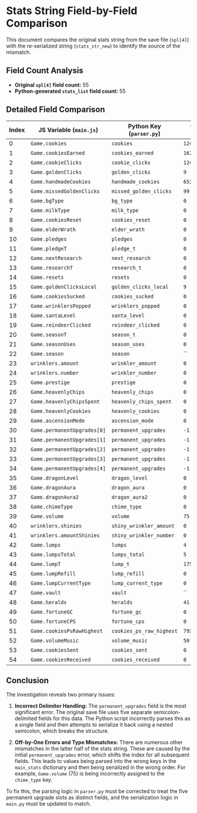 # Stats String Field-by-Field Comparison

This document compares the original stats string from the save file (`spl[4]`) with the re-serialized string (`stats_str_new`) to identify the source of the mismatch.

## Field Count Analysis

- **Original `spl[4]` field count:** 55
- **Python-generated `stats_list` field count:** 55


## Detailed Field Comparison

| Index | JS Variable (`main.js`) | Python Key (`parser.py`) | Original Value (`spl[4]`) | Serialized Value (`stats_str_new`) | Match? |
|---|---|---|---|---|---|
| 0 | `Game.cookies` | `cookies` | `12401719440.323624` | `12401719440.323624` | Yes |
| 1 | `Game.cookiesEarned` | `cookies_earned` | `16716604460.189524` | `16716604460.189524` | Yes |
| 2 | `Game.cookieClicks` | `cookie_clicks` | `12425` | `12425` | Yes |
| 3 | `Game.goldenClicks` | `golden_clicks` | `9` | `9` | Yes |
| 4 | `Game.handmadeCookies` | `handmade_cookies` | `65391637.07692009` | `65391637.07692009` | Yes |
| 5 | `Game.missedGoldenClicks` | `missed_golden_clicks` | `99` | `99` | Yes |
| 6 | `Game.bgType` | `bg_type` | `0` | `0` | Yes |
| 7 | `Game.milkType` | `milk_type` | `0` | `0` | Yes |
| 8 | `Game.cookiesReset` | `cookies_reset` | `0` | `0` | Yes |
| 9 | `Game.elderWrath` | `elder_wrath` | `0` | `0` | Yes |
| 10 | `Game.pledges` | `pledges` | `0` | `0` | Yes |
| 11 | `Game.pledgeT` | `pledge_t` | `0` | `0` | Yes |
| 12 | `Game.nextResearch` | `next_research` | `0` | `0` | Yes |
| 13 | `Game.researchT` | `research_t` | `0` | `0` | Yes |
| 14 | `Game.resets` | `resets` | `0` | `0` | Yes |
| 15 | `Game.goldenClicksLocal` | `golden_clicks_local` | `9` | `9` | Yes |
| 16 | `Game.cookiesSucked` | `cookies_sucked` | `0` | `0` | Yes |
| 17 | `Game.wrinklersPopped` | `wrinklers_popped` | `0` | `0` | Yes |
| 18 | `Game.santaLevel` | `santa_level` | `0` | `0` | Yes |
| 19 | `Game.reindeerClicked` | `reindeer_clicked` | `0` | `0` | Yes |
| 20 | `Game.seasonT` | `season_t` | `0` | `0` | Yes |
| 21 | `Game.seasonUses` | `season_uses` | `0` | `0` | Yes |
| 22 | `Game.season` | `season` | `` | `` | Yes |
| 23 | `wrinklers.amount` | `wrinkler_amount` | `0` | `0` | Yes |
| 24 | `wrinklers.number` | `wrinkler_number` | `0` | `0` | Yes |
| 25 | `Game.prestige` | `prestige` | `0` | `0` | Yes |
| 26 | `Game.heavenlyChips` | `heavenly_chips` | `0` | `0` | Yes |
| 27 | `Game.heavenlyChipsSpent` | `heavenly_chips_spent` | `0` | `0` | Yes |
| 28 | `Game.heavenlyCookies` | `heavenly_cookies` | `0` | `0` | Yes |
| 29 | `Game.ascensionMode` | `ascension_mode` | `0` | `0` | Yes |
| 30 | `Game.permanentUpgrades[0]` | `permanent_upgrades` | `-1` | `-1;-1;-1;-1;-1` | **No** |
| 31 | `Game.permanentUpgrades[1]` | `permanent_upgrades` | `-1` | *(part of above)* | **No** |
| 32 | `Game.permanentUpgrades[2]` | `permanent_upgrades` | `-1` | *(part of above)* | **No** |
| 33 | `Game.permanentUpgrades[3]` | `permanent_upgrades` | `-1` | *(part of above)* | **No** |
| 34 | `Game.permanentUpgrades[4]` | `permanent_upgrades` | `-1` | *(part of above)* | **No** |
| 35 | `Game.dragonLevel` | `dragon_level` | `0` | `0` | Yes |
| 36 | `Game.dragonAura` | `dragon_aura` | `0` | `0` | Yes |
| 37 | `Game.dragonAura2` | `dragon_aura2` | `0` | `0` | Yes |
| 38 | `Game.chimeType` | `chime_type` | `0` | `75` | **No** |
| 39 | `Game.volume` | `volume` | `75` | `0` | **No** |
| 40 | `wrinklers.shinies` | `shiny_wrinkler_amount` | `0` | `0` | Yes |
| 41 | `wrinklers.amountShinies` | `shiny_wrinkler_number` | `0` | `4` | **No** |
| 42 | `Game.lumps` | `lumps` | `4` | `5` | **No** |
| 43 | `Game.lumpsTotal` | `lumps_total` | `5` | `1753703678952` | **No** |
| 44 | `Game.lumpT` | `lump_t` | `1753703678952` | `0` | **No** |
| 45 | `Game.lumpRefill` | `lump_refill` | `0` | `0` | Yes |
| 46 | `Game.lumpCurrentType` | `lump_current_type` | `0` | `` | **No** |
| 47 | `Game.vault` | `vault` | `` | `41` | **No** |
| 48 | `Game.heralds` | `heralds` | `41` | `0` | **No** |
| 49 | `Game.fortuneGC` | `fortune_gc` | `0` | `0` | Yes |
| 50 | `Game.fortuneCPS` | `fortune_cps` | `0` | `793163.0812128433` | **No** |
| 51 | `Game.cookiesPsRawHighest` | `cookies_ps_raw_highest` | `793163.0812128433` | `50` | **No** |
| 52 | `Game.volumeMusic` | `volume_music` | `50` | `0` | **No** |
| 53 | `Game.cookiesSent` | `cookies_sent` | `0` | `0` | Yes |
| 54 | `Game.cookiesReceived` | `cookies_received` | `0` | `` | **No** |

## Conclusion

The investigation reveals two primary issues:

1.  **Incorrect Delimiter Handling:** The `permanent_upgrades` field is the most significant error. The original save file uses five separate semicolon-delimited fields for this data. The Python script incorrectly parses this as a single field and then attempts to serialize it back using a nested semicolon, which breaks the structure.

2.  **Off-by-One Errors and Type Mismatches:** There are numerous other mismatches in the latter half of the stats string. These are caused by the initial `permanent_upgrades` error, which shifts the index for all subsequent fields. This leads to values being parsed into the wrong keys in the `main_stats` dictionary and then being serialized in the wrong order. For example, `Game.volume` (75) is being incorrectly assigned to the `chime_type` key.

To fix this, the parsing logic in `parser.py` must be corrected to treat the five permanent upgrade slots as distinct fields, and the serialization logic in `main.py` must be updated to match.
